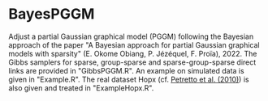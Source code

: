# BayesPGGM
Adjust a partial Gaussian graphical model (PGGM) following the Bayesian approach of the paper "A Bayesian approach for partial Gaussian graphical models with sparsity" (E. Okome Obiang, P. Jézéquel, F. Proïa), 2022. The Gibbs samplers for sparse, group-sparse and sparse-group-sparse direct links are provided in "GibbsPGGM.R". An example on simulated data is given in "Example.R". The real dataset Hopx (cf. <a href="https://journals.plos.org/ploscompbiol/article?id=10.1371/journal.pcbi.1000737">Petretto et al. (2010)</a>) is also given and treated in "ExampleHopx.R". 
